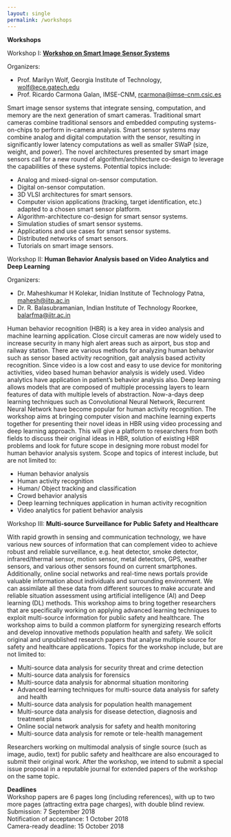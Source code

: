 ```yaml
---
layout: single
permalink: /workshops
---
```

**Workshops**

Workshop I: <a href="http://wolf.ece.gatech.edu/avss-2018-workshop-on-smart-image-sensor-systems/">**Workshop on Smart Image Sensor Systems**</a>

Organizers:
- Prof. Marilyn Wolf, Georgia Institute of Technology, <a href="mailto:wolf@ece.gatech.edu">wolf@ece.gatech.edu</a>
- Prof. Ricardo Carmona Galan, IMSE-CNM, <a href="mailto:rcarmona@imse-cnm.csic.es">rcarmona@imse-cnm.csic.es</a>

Smart image sensor systems that integrate sensing, computation, and memory are the next generation of smart cameras. Traditional smart cameras combine traditional sensors and embedded computing systems-on-chips to perform in-camera analysis. Smart sensor systems may combine analog and digital computation with the sensor, resulting in significantly lower latency computations as well as smaller SWaP (size, weight, and power). The novel architectures presented by smart image sensors call for a new round of algorithm/architecture co-design to leverage the capabilities of these systems.
Potential topics include:
- Analog and mixed-signal on-sensor computation.
- Digital on-sensor computation.
- 3D VLSI architectures for smart sensors.
- Computer vision applications (tracking, target identification, etc.) adapted to a chosen smart sensor platform.
- Algorithm-architecture co-design for smart sensor systems.
- Simulation studies of smart sensor systems.
- Applications and use cases for smart sensor systems.
- Distributed networks of smart sensors.
- Tutorials on smart image sensors.

Workshop II: **Human Behavior Analysis based on Video Analytics and Deep Learning**

Organizers:
- Dr. Maheshkumar H Kolekar, Inidian Institute of Technology Patna, <a href="mahesh@iitp.ac.in">mahesh@iitp.ac.in</a>
- Dr. R. Balasubramanian, Indian Institute of Technology Roorkee, <a href="balarfma@iitr.ac.in">balarfma@iitr.ac.in</a>

Human behavior recognition (HBR) is a key area in video analysis and machine learning application. Close circuit cameras are now widely used to increase security in many high alert areas such as airport, bus stop and railway station. There are various methods for analyzing human behavior such as sensor based activity recognition, gait analysis based activity recognition. Since video is a low cost and easy to use device for monitoring activities, video based human behavior analysis is widely used. Video analytics have application in patient’s behavior analysis also. Deep learning allows models that are composed of multiple processing layers to learn features of data with multiple levels of abstraction. Now-a-days deep learning techniques such as Convolutional Neural Network, Recurrent Neural Network have become popular for human activity recognition. The workshop aims at bringing computer vision and machine learning experts together for presenting their novel ideas in HBR using video processing and deep learning approach.  This will give a platform to researchers from both fields to discuss their original ideas in HBR, solution of existing HBR problems and look for future scope in designing more robust model for human behavior analysis system. 
Scope and topics of interest include, but are not limited to: 
- Human behavior analysis
- Human activity recognition
- Human/ Object tracking and classification
- Crowd behavior analysis
- Deep learning techniques application in human activity recognition
- Video analytics for patient behavior analysis

Workshop III: **Multi-source Surveillance for Public Safety and Healthcare**

With rapid growth in sensing and communication technology, we have various new sources of information that can complement video to achieve robust and reliable surveillance, e.g. heat detector, smoke detector, infrared/thermal sensor, motion sensor, metal detectors, GPS, weather sensors, and various other sensors found on current smartphones. Additionally, online social networks and real-time news portals provide valuable information about individuals and surrounding environment. We can assimilate all these data from different sources to make accurate and reliable situation assessment using artificial intelligence (AI) and Deep learning (DL) methods. This workshop aims to bring together researchers that are specifically working on applying advanced learning techniques to exploit multi-source information for public safety and healthcare. The workshop aims to build a common platform for synergizing research efforts and develop innovative methods population health and safety. We solicit original and unpublished research papers that analyse multiple source for safety and healthcare applications. Topics for the workshop include, but are not limited to:
- Multi-source data analysis for security threat and crime detection
- Multi-source data analysis for forensics
- Multi-source data analysis for abnormal situation monitoring
- Advanced learning techniques for multi-source data analysis for safety and health
- Multi-source data analysis for population health management
- Multi-source data analysis for disease detection, diagnosis and treatment plans
- Online social network analysis for safety and health monitoring
- Multi-source data analysis for remote or tele-health management

Researchers working on multimodal analysis of single source (such as image, audio, text) for public safety and healthcare are also encouraged to submit their original work. After the workshop, we intend to submit a special issue proposal in a reputable journal for extended papers of the workshop on the same topic.

**Deadlines**<br/>
Workshop papers are 6 pages long (including references), with up to two more pages (attracting extra page charges), with double blind review.
Submission: 7 September 2018<br/>
Notification of acceptance: 1 October 2018<br/>
Camera-ready deadline: 15 October 2018<br/>